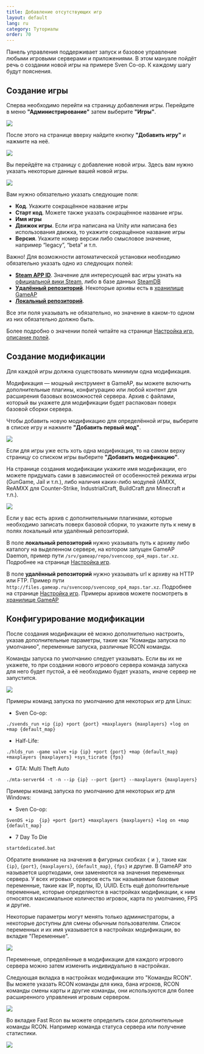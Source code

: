 ```yaml
---
title: Добавление отсутствующих игр
layout: default
lang: ru
category: Туториалы
order: 70
---
```


Панель управления поддерживает запуск и базовое управление любыми игровыми серверами и приложениями. 
В этом мануале пойдёт речь о создании новой игры на примере Sven Co-op. К каждому шагу будут пояснения.

## Создание игры

Сперва необходимо перейти на страницу добавления игры. Перейдите в меню **"Администрирование"** затем выберите 
**"Игры"**.

![](/images/tutorial_additional_games/game_menu_ru.png)

После этого на странице вверху найдите кнопку **"Добавить игру"** и нажмите на неё.

![](/images/tutorial_additional_games/add_game_menu_ru.png)

Вы перейдёте на страницу с добавление новой игры. Здесь вам нужно указать некоторые данные вашей новой игры.

![](/images/tutorial_additional_games/example_add_svencoop_ru.png)

Вам нужно обязательно указать следующие поля:
* **Код**. Укажите сокращённое название игры
* **Старт код**. Можете также указать сокращённое название игры.
* **Имя игры**
* **Движок игры**. Если игра написана на Unity или написана без использования движка, то укажите сокращённое
название игры
* **Версия**. Укажите номер версии либо смысловое значение, например “legacy”, “beta” и т.п.

Важно! Для возможности автоматической установки необходимо обязательно указать одно из следующих полей: 
* [**Steam APP ID**](/ru/gameap_configure/games.html#steam-app-set-config). Значение для интересующей вас игры узнать на 
[официальной вики Steam](https://developer.valvesoftware.com/wiki/Dedicated_Servers_List), либо в базе данных 
[SteamDB](https://steamdb.info/)
* [**Удалённый репозиторий**](/ru/gameap_configure/games.html#удалённый-репозиторий). Некоторые архивы есть в [хранилище GameAP](http://files.gameap.ru/)
* [**Локальный репозиторий**](/ru/gameap_configure/games.html#локальный-репозиторий).

Все эти поля указывать не обязательно, но значение в каком-то одном из них обязательно должно быть.

Более подробно о значении полей читайте на странице [Настройка игр, описание полей](/ru/gameap_configure/games.html#описание-полей).

## Создание модификации

Для каждой игры должна существовать минимум одна модификация. 

Модификация — мощный инструмент в GameAP, вы можете включить дополнительные плагины, конфигурацию или любой контент для 
расширения базовых возможностей сервера. Архив с файлами, который вы укажете для модификации будет распакован поверх 
базовой сборки сервера.

Чтобы добавить новую модификацию для определённой игры, выберите в списке игру и нажмите **"Добавить первый мод"**.

![](/images/tutorial_additional_games/example_menu_add_mod_svencoop_ru.png)

Если для игры уже есть хоть одна модификация, то на самом верху страницу со списком игры выберите 
**"Добавить модификацию"**.

На странице создания модификации укажите имя модификации, его можете придумать сами в зависимостей от особенностей
режима игры (GunGame, Jail и т.п.), либо наличия каких-либо модулей (AMXX, ReAMXX для Counter-Strike,
 IndustrialCraft, BuildCraft для Minecraft и т.п.).
 
![](/images/tutorial_additional_games/example_add_svencoop_mod_ru.png)

Если у вас есть архив с дополнительными плагинами, которые необходимо записать поверх базовой сборки, то укажите путь к
нему в полях локальный или удалённый репозиторий. 

В поле **локальный репозиторий** нужно указывать путь к архиву либо каталогу на выделенном сервере, 
на котором запущен GameAP Daemon, пример пути `/srv/gameap/repo/svencoop_op4_maps.tar.xz`. 
Подробнее на странице [Настройка игр](/ru/gameap_configure/games.html#локальный-репозиторий-1).

В поле **удалённый репозиторий** нужно указывать url к архиву на HTTP или FTP. 
Пример пути `http://files.gameap.ru/svencoop/svencoop_op4_maps.tar.xz`.
Подробнее на странице [Настройка игр](/ru/gameap_configure/games.html#удалённый-репозиторий-1). 
Примеры архивов можете посмотреть в [хранилище GameAP](http://files.gameap.ru/)

## Конфигурирование модификации

После создания модификации её можно дополнительно настроить, указав дополнительные параметры, такие как 
"Команды запуска по умолчанию", переменные запуска, различные RCON команды.

Команды запуска по умолчанию следует указывать. Если вы их не укажете, то при создании нового игрового сервера команда
запуска для него будет пустой, а её необходимо будет указать, иначе сервер не запустится.

![](/images/tutorial_additional_games/game_mods_edit_basic_ru.png)

Примеры команд запуска по умолчанию для некоторых игр для Linux:
* Sven Co-op: 
```shell
./svends_run +ip {ip} +port {port} +maxplayers {maxplayers} +log on +map {default_map}
```
* Half-Life:
```shell
./hlds_run -game valve +ip {ip} +port {port} +map {default_map} +maxplayers {maxplayers} +sys_ticrate {fps}
```

* GTA: Multi Theft Auto
```shell
./mta-server64 -t -n --ip {ip} --port {port} --maxplayers {maxplayers}
```

Примеры команд запуска по умолчанию для некоторых игр для Windows:

* Sven Co-op:
```shell 
SvenDS +ip  {ip} +port {port} +maxplayers {maxplayers} +log on +map {default_map}
```

* 7 Day To Die
```shell
startdedicated.bat
```

Обратите внимание на значения в фигурных скобках `{` и `}`, такие как `{ip}`, `{port}`, `{maxplayers}`, `{default_map}`,
`{fps}` и другие. В GameAP это называется шорткодами, они заменяются на значения переменных сервера.
У всех игровых серверов есть так называемые базовые переменные, такие как IP, порты, ID, UUID. Есть ещё дополнительные
переменные, которые определяются в настройках модификации, к ним относятся максимальное количество игровок, карта по 
умолчанию, FPS и другие.

Некоторые параметры могут менять только администраторы, а некоторые доступны для смены обычным пользователям. 
Список переменных и их имя указывается в настройках модификации, во вкладке "Переменные".

![](/images/tutorial_additional_games/game_mods_edit_vars_ru.png)

Переменные, определённые в модификации для каждого игрового сервера можно затем изменить индивидуально в настройках.

Следующая вкладка в настройках модификации это "Команды RCON". Вы можете указать RCON команды для кика, бана игроков, 
RCON команды смены карты и другие команды, они используются для более расширенного управления игровым сервером.

![](/images/tutorial_additional_games/game_mods_edit_commands_ru.png)

Во вкладке Fast Rcon вы можете определить свои дополнительные команды RCON. Например команда статуса сервера или 
получение статистики.

![](/images/tutorial_additional_games/game_mods_edit_fast_rcon_ru.png)